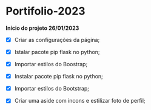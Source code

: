 # Portifolio-2023

**Inicio do projeto 26/01/2023**

- [x]  Criar as configurações da página;
- [x]  Istalar pacote pip flask no python;
- [x]  Importar estilos do Boostrap;
- [x]  Instalar pacote pip flask no python;
- [x]  Importar estilos do Bootstrap;
- [x]  Criar uma aside com incons e estilizar foto de perfil;

